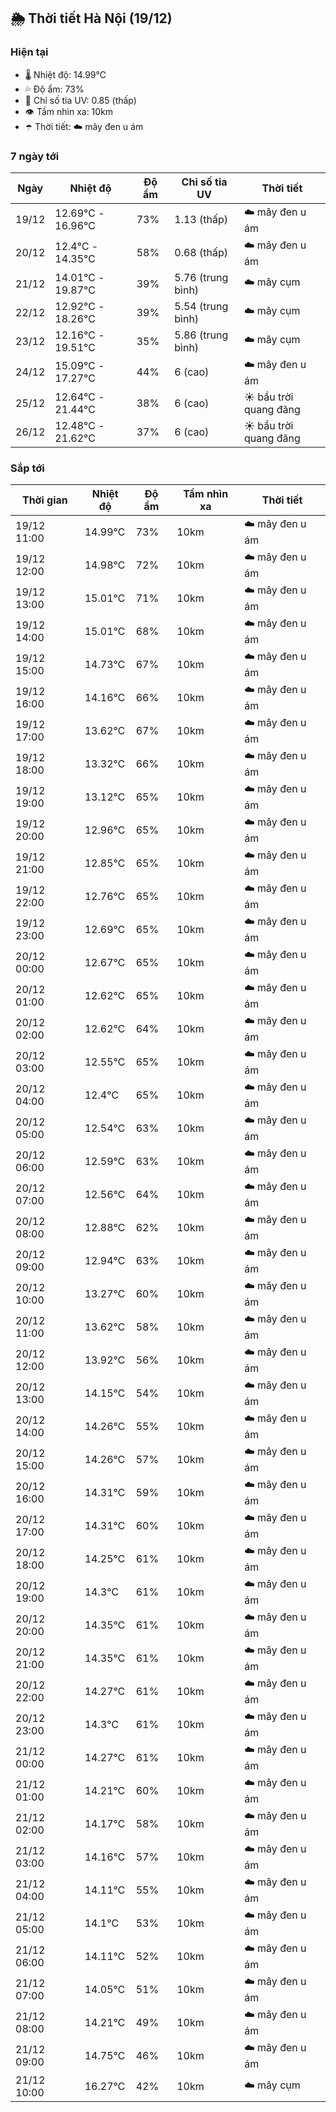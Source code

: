 ## 🌦️ Thời tiết Hà Nội (19/12)

### Hiện tại

- 🌡️ Nhiệt độ: 14.99℃
- 💦 Độ ẩm: 73%
- 🌟 Chỉ số tia UV: 0.85 (thấp)
- 👁️ Tầm nhìn xa: 10km
- ☂️ Thời tiết: ☁️ mây đen u ám

### 7 ngày tới

| Ngày | Nhiệt độ | Độ ẩm | Chỉ số tia UV | Thời tiết |
| --- | --- | --- | --- | --- |
| 19/12 | 12.69℃ - 16.96℃ | 73% | 1.13 (thấp) | ☁️ mây đen u ám |
| 20/12 | 12.4℃ - 14.35℃ | 58% | 0.68 (thấp) | ☁️ mây đen u ám |
| 21/12 | 14.01℃ - 19.87℃ | 39% | 5.76 (trung bình) | ☁️ mây cụm |
| 22/12 | 12.92℃ - 18.26℃ | 39% | 5.54 (trung bình) | ☁️ mây cụm |
| 23/12 | 12.16℃ - 19.51℃ | 35% | 5.86 (trung bình) | ☁️ mây cụm |
| 24/12 | 15.09℃ - 17.27℃ | 44% | 6 (cao) | ☁️ mây đen u ám |
| 25/12 | 12.64℃ - 21.44℃ | 38% | 6 (cao) | ☀️ bầu trời quang đãng |
| 26/12 | 12.48℃ - 21.62℃ | 37% | 6 (cao) | ☀️ bầu trời quang đãng |

### Sắp tới

| Thời gian | Nhiệt độ | Độ ẩm | Tầm nhìn xa | Thời tiết |
| --- | --- | --- | --- | --- |
| 19/12 11:00 | 14.99℃ | 73% | 10km | ☁️ mây đen u ám |
| 19/12 12:00 | 14.98℃ | 72% | 10km | ☁️ mây đen u ám |
| 19/12 13:00 | 15.01℃ | 71% | 10km | ☁️ mây đen u ám |
| 19/12 14:00 | 15.01℃ | 68% | 10km | ☁️ mây đen u ám |
| 19/12 15:00 | 14.73℃ | 67% | 10km | ☁️ mây đen u ám |
| 19/12 16:00 | 14.16℃ | 66% | 10km | ☁️ mây đen u ám |
| 19/12 17:00 | 13.62℃ | 67% | 10km | ☁️ mây đen u ám |
| 19/12 18:00 | 13.32℃ | 66% | 10km | ☁️ mây đen u ám |
| 19/12 19:00 | 13.12℃ | 65% | 10km | ☁️ mây đen u ám |
| 19/12 20:00 | 12.96℃ | 65% | 10km | ☁️ mây đen u ám |
| 19/12 21:00 | 12.85℃ | 65% | 10km | ☁️ mây đen u ám |
| 19/12 22:00 | 12.76℃ | 65% | 10km | ☁️ mây đen u ám |
| 19/12 23:00 | 12.69℃ | 65% | 10km | ☁️ mây đen u ám |
| 20/12 00:00 | 12.67℃ | 65% | 10km | ☁️ mây đen u ám |
| 20/12 01:00 | 12.62℃ | 65% | 10km | ☁️ mây đen u ám |
| 20/12 02:00 | 12.62℃ | 64% | 10km | ☁️ mây đen u ám |
| 20/12 03:00 | 12.55℃ | 65% | 10km | ☁️ mây đen u ám |
| 20/12 04:00 | 12.4℃ | 65% | 10km | ☁️ mây đen u ám |
| 20/12 05:00 | 12.54℃ | 63% | 10km | ☁️ mây đen u ám |
| 20/12 06:00 | 12.59℃ | 63% | 10km | ☁️ mây đen u ám |
| 20/12 07:00 | 12.56℃ | 64% | 10km | ☁️ mây đen u ám |
| 20/12 08:00 | 12.88℃ | 62% | 10km | ☁️ mây đen u ám |
| 20/12 09:00 | 12.94℃ | 63% | 10km | ☁️ mây đen u ám |
| 20/12 10:00 | 13.27℃ | 60% | 10km | ☁️ mây đen u ám |
| 20/12 11:00 | 13.62℃ | 58% | 10km | ☁️ mây đen u ám |
| 20/12 12:00 | 13.92℃ | 56% | 10km | ☁️ mây đen u ám |
| 20/12 13:00 | 14.15℃ | 54% | 10km | ☁️ mây đen u ám |
| 20/12 14:00 | 14.26℃ | 55% | 10km | ☁️ mây đen u ám |
| 20/12 15:00 | 14.26℃ | 57% | 10km | ☁️ mây đen u ám |
| 20/12 16:00 | 14.31℃ | 59% | 10km | ☁️ mây đen u ám |
| 20/12 17:00 | 14.31℃ | 60% | 10km | ☁️ mây đen u ám |
| 20/12 18:00 | 14.25℃ | 61% | 10km | ☁️ mây đen u ám |
| 20/12 19:00 | 14.3℃ | 61% | 10km | ☁️ mây đen u ám |
| 20/12 20:00 | 14.35℃ | 61% | 10km | ☁️ mây đen u ám |
| 20/12 21:00 | 14.35℃ | 61% | 10km | ☁️ mây đen u ám |
| 20/12 22:00 | 14.27℃ | 61% | 10km | ☁️ mây đen u ám |
| 20/12 23:00 | 14.3℃ | 61% | 10km | ☁️ mây đen u ám |
| 21/12 00:00 | 14.27℃ | 61% | 10km | ☁️ mây đen u ám |
| 21/12 01:00 | 14.21℃ | 60% | 10km | ☁️ mây đen u ám |
| 21/12 02:00 | 14.17℃ | 58% | 10km | ☁️ mây đen u ám |
| 21/12 03:00 | 14.16℃ | 57% | 10km | ☁️ mây đen u ám |
| 21/12 04:00 | 14.11℃ | 55% | 10km | ☁️ mây đen u ám |
| 21/12 05:00 | 14.1℃ | 53% | 10km | ☁️ mây đen u ám |
| 21/12 06:00 | 14.11℃ | 52% | 10km | ☁️ mây đen u ám |
| 21/12 07:00 | 14.05℃ | 51% | 10km | ☁️ mây đen u ám |
| 21/12 08:00 | 14.21℃ | 49% | 10km | ☁️ mây đen u ám |
| 21/12 09:00 | 14.75℃ | 46% | 10km | ☁️ mây đen u ám |
| 21/12 10:00 | 16.27℃ | 42% | 10km | ☁️ mây cụm |
